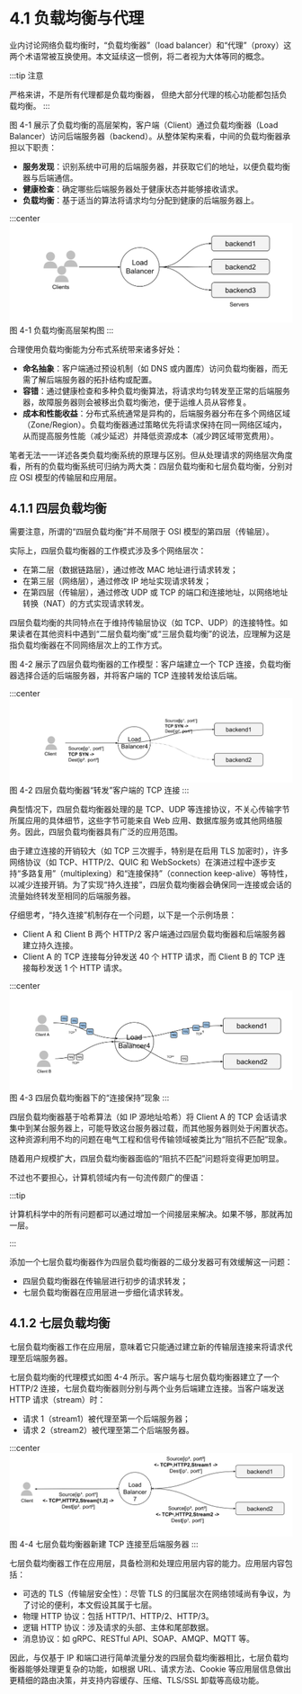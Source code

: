 # 4.1 负载均衡与代理

业内讨论网络负载均衡时，“负载均衡器”（load balancer）和“代理”（proxy）这两个术语常被互换使用。本文延续这一惯例，将二者视为大体等同的概念。

:::tip 注意

严格来讲，不是所有代理都是负载均衡器， 但绝大部分代理的核心功能都包括负载均衡。
:::

图 4-1 展示了负载均衡的高层架构，客户端（Client）通过负载均衡器（Load Balancer）访问后端服务器（backend）。从整体架构来看，中间的负载均衡器承担以下职责：

- **服务发现**：识别系统中可用的后端服务器，并获取它们的地址，以便负载均衡器与后端通信。
- **健康检查**：确定哪些后端服务器处于健康状态并能够接收请求。
- **负载均衡**：基于适当的算法将请求均匀分配到健康的后端服务器上。

:::center
  ![](../assets/balancer.svg)<br/>
 图 4-1 负载均衡高层架构图
:::

合理使用负载均衡能为分布式系统带来诸多好处：

- **命名抽象**：客户端通过预设机制（如 DNS 或内置库）访问负载均衡器，而无需了解后端服务器的拓扑结构或配置。
- **容错**：通过健康检查和多种负载均衡算法，将请求均匀转发至正常的后端服务器，故障服务器则会被移出负载均衡池，便于运维人员从容修复。
- **成本和性能收益**：分布式系统通常是异构的，后端服务器分布在多个网络区域（Zone/Region）。负载均衡器通过策略优先将请求保持在同一网络区域内，从而提高服务性能（减少延迟）并降低资源成本（减少跨区域带宽费用）。


笔者无法一一详述各类负载均衡系统的原理与区别。但从处理请求的网络层次角度看，所有的负载均衡系统可归纳为两大类：四层负载均衡和七层负载均衡，分别对应 OSI 模型的传输层和应用层。

## 4.1.1 四层负载均衡

需要注意，所谓的“四层负载均衡”并不局限于 OSI 模型的第四层（传输层）。

实际上，四层负载均衡器的工作模式涉及多个网络层次：
- 在第二层（数据链路层），通过修改 MAC 地址进行请求转发；
- 在第三层（网络层），通过修改 IP 地址实现请求转发；
- 在第四层（传输层），通过修改 UDP 或 TCP 的端口和连接地址，以网络地址转换（NAT）的方式实现请求转发。

四层负载均衡的共同特点在于维持传输层协议（如 TCP、UDP）的连接特性。如果读者在其他资料中遇到“二层负载均衡”或“三层负载均衡”的说法，应理解为这是指负载均衡器在不同网络层次上的工作方式。

图 4-2 展示了四层负载均衡器的工作模型：客户端建立一个 TCP 连接，负载均衡器选择合适的后端服务器，并将客户端的 TCP 连接转发给该后端。

:::center
  ![](../assets/balancer4.svg)<br/>
 图 4-2 四层负载均衡器“转发”客户端的 TCP 连接
:::

典型情况下，四层负载均衡器处理的是 TCP、UDP 等连接协议，不关心传输字节所属应用的具体细节，这些字节可能来自 Web 应用、数据库服务或其他网络服务。因此，四层负载均衡器具有广泛的应用范围。

由于建立连接的开销较大（如 TCP 三次握手，特别是在启用 TLS 加密时），许多网络协议（如 TCP、HTTP/2、QUIC 和 WebSockets）在演进过程中逐步支持“多路复用”（multiplexing）和“连接保持”（connection keep-alive）等特性，以减少连接开销。为了实现“持久连接”，四层负载均衡器会确保同一连接或会话的流量始终转发至相同的后端服务器。

仔细思考，“持久连接”机制存在一个问题，以下是一个示例场景：

- Client A 和 Client B 两个 HTTP/2 客户端通过四层负载均衡器和后端服务器建立持久连接。
- Client A 的 TCP 连接每分钟发送 40 个 HTTP 请求，而 Client B 的 TCP 连接每秒发送 1 个 HTTP 请求。

:::center
  ![](../assets/l4-connection-v2.svg)<br/>
  图 4-3 四层负载均衡器下的“连接保持”现象
:::

四层负载均衡器基于哈希算法（如 IP 源地址哈希）将 Client A 的 TCP 会话请求集中到某台服务器上，可能导致这台服务器过载，而其他服务器则处于闲置状态。这种资源利用不均的问题在电气工程和信号传输领域被类比为“阻抗不匹配”现象。

随着用户规模扩大，四层负载均衡器面临的“阻抗不匹配”问题将变得更加明显。

不过也不要担心，计算机领域内有一句流传颇广的俚语：

:::tip <a/> 

计算机科学中的所有问题都可以通过增加一个间接层来解决。如果不够，那就再加一层。

:::

添加一个七层负载均衡器作为四层负载均衡器的二级分发器可有效缓解这一问题：
- 四层负载均衡器在传输层进行初步的请求转发；
- 七层负载均衡器在应用层进一步细化请求转发。

## 4.1.2 七层负载均衡

七层负载均衡器工作在应用层，意味着它只能通过建立新的传输层连接来将请求代理至后端服务器。

七层负载均衡的代理模式如图 4-4 所示。客户端与七层负载均衡器建立了一个 HTTP/2 连接，七层负载均衡器则分别与两个业务后端建立连接。当客户端发送 HTTP 请求（stream）时：
- 请求 1（stream1）被代理至第一个后端服务器；
- 请求 2（stream2）被代理至第二个后端服务器。

:::center
  ![](../assets/balancer7.svg)<br/>
  图 4-4 七层负载均衡器新建 TCP 连接至后端服务器
:::

七层负载均衡器工作在应用层，具备检测和处理应用层内容的能力。应用层内容包括：

- 可选的 TLS（传输层安全性）：尽管 TLS 的归属层次在网络领域尚有争议，为了讨论的便利，本文假设其属于七层。
- 物理 HTTP 协议：包括 HTTP/1、HTTP/2、HTTP/3。
- 逻辑 HTTP 协议：涉及请求的头部、主体和尾部数据。
- 消息协议：如 gRPC、RESTful API、SOAP、AMQP、MQTT 等。

因此，与仅基于 IP 和端口进行简单流量分发的四层负载均衡器相比，七层负载均衡器能够处理更复杂的功能，如根据 URL、请求方法、Cookie 等应用层信息做出更精细的路由决策，并支持内容缓存、压缩、TLS/SSL 卸载等高级功能。




